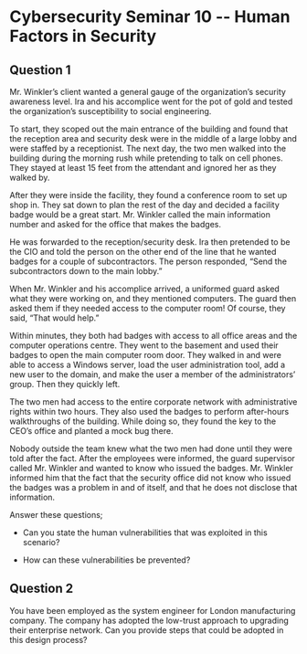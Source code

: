 # Cybersecurity Seminar 10 -- Human Factors in Security

## Question 1

Mr. Winkler’s client wanted a general gauge of the organization’s security awareness level. Ira and his accomplice went for the pot of gold and tested the organization’s susceptibility to social engineering.

To start, they scoped out the main entrance of the building and found that the reception area and security desk were in the middle of a large lobby and were staffed by a receptionist. The next day, the two men walked into the building during the morning rush while pretending to talk on cell phones. They stayed at least 15 feet from the attendant and ignored her as they walked by.

After they were inside the facility, they found a conference room to set up shop in. They sat down to plan the rest of the day and decided a facility badge would be a great start. Mr. Winkler called the main information number and asked for the office that makes the badges.

He was forwarded to the reception/security desk. Ira then pretended to be the CIO and told the person on the other end of the line that he wanted badges for a couple of subcontractors. The person responded, “Send the subcontractors down to the main lobby.”

When Mr. Winkler and his accomplice arrived, a uniformed guard asked what they were working on, and they mentioned computers. The guard then asked them if they needed access to the computer room! Of course, they said, “That would help.”

Within minutes, they both had badges with access to all office areas and the computer operations centre. They went to the basement and used their badges to open the main computer room door. They walked in and were able to access a Windows server, load the user administration tool, add a new user to the domain, and make the user a member of the administrators’ group. Then they quickly left.

The two men had access to the entire corporate network with administrative rights within two hours. They also used the badges to perform after-hours walkthroughs of the building. While doing so, they found the key to the CEO’s office and planted a mock bug there.

Nobody outside the team knew what the two men had done until they were told after the fact. After the employees were informed, the guard supervisor called Mr. Winkler and wanted to know who issued the badges. Mr. Winkler informed him that the fact that the security office did not know who issued the badges was a problem in and of itself, and that he does not disclose that information.

Answer these questions;

- Can you state the human vulnerabilities that was exploited in this scenario?

- How can these vulnerabilities be prevented? 

## Question 2

You have been employed as the system engineer for London manufacturing company. The company has adopted the low-trust approach to upgrading their enterprise network. Can you provide steps that could be adopted in this design process? 